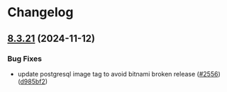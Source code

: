 # Changelog

## [8.3.21](https://github.com/camunda/camunda-platform-helm/compare/camunda-platform-8.3-v8.3.20...camunda-platform-8.3-8.3.21) (2024-11-12)


### Bug Fixes

* update postgresql image tag to avoid bitnami broken release ([#2556](https://github.com/camunda/camunda-platform-helm/issues/2556)) ([d985bf2](https://github.com/camunda/camunda-platform-helm/commit/d985bf24092265feeddde859aa55d3e9f5199a00))

